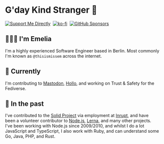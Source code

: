 # G'day Kind Stranger 👋

[![Support Me Directly](https://img.shields.io/badge/Support%20Me%20Directly-FF2683?style=for-the-badge)](https://support.thisismissem.social)&nbsp;&nbsp;[![ko-fi](https://img.shields.io/badge/Support%20Me%20on%20Ko--fi-ff5f5f?style=for-the-badge
)](https://ko-fi.com/W7W02QLNE)&nbsp;&nbsp;[![GitHub Sponsors](https://img.shields.io/github/sponsors/thisismissem?style=for-the-badge&label=GitHub%20Sponsors)](https://github.com/sponsors/ThisIsMissEm/)


## 🙋🏻‍♀️ I'm Emelia

I'm a highly experienced Software Engineer based in Berlin.
Most commonly I'm known as `@thisismissem` across the internet.

## 🌱 Currently

I'm contributing to [Mastodon](https://github.com/mastodon/mastodon/pulls?q=is%3Apr+author%3AThisIsMissEm+sort%3Aupdated-desc), [Hollo](https://github.com/fedify-dev/hollo/pulls?q=is%3Apr+author%3AThisIsMissEm+sort%3Aupdated-desc), and working on Trust & Safety for the Fediverse.

## 🔭 In the past

I've contributed to the [Solid Project](https://solidproject.org/) via employment at [Inrupt](https://inrupt.com), and have been a volunteer contributor to [Node.js](https://github.com/nodejs/node), [Lerna](https://github.com/lerna), and many other projects. I've been working with Node.js since 2009/2010, and whilst I do a lot JavaScript and TypeScript, I also work with Ruby, and can understand some Go, Java, PHP, and Rust.
